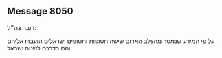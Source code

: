 ## Message 8050

דובר צה״ל:

על פי המידע שנמסר מהצלב האדום שישה חטופות וחטופים ישראלים הועברו אליהם והם בדרכם לשטח ישראל.

